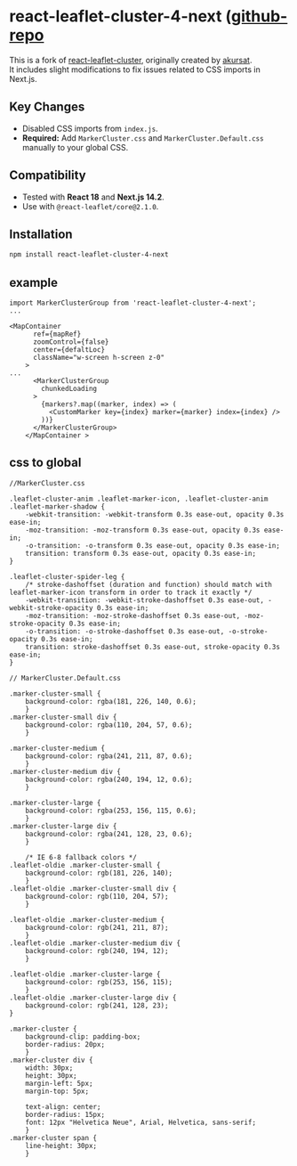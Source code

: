 # react-leaflet-cluster-4-next ([github-repo](https://github.com/dandaniel5/react-leaflet-cluster-4-next)

This is a fork of [react-leaflet-cluster](https://www.npmjs.com/package/react-leaflet-cluster), originally created by [akursat](https://github.com/akursat/react-leaflet-cluster).  
It includes slight modifications to fix issues related to CSS imports in Next.js.


## Key Changes
- Disabled CSS imports from `index.js`.
- **Required:** Add `MarkerCluster.css` and `MarkerCluster.Default.css` manually to your global CSS.

## Compatibility
- Tested with **React 18** and **Next.js 14.2**.
- Use with `@react-leaflet/core@2.1.0`.

## Installation

```bash
npm install react-leaflet-cluster-4-next
```
## example
```
import MarkerClusterGroup from 'react-leaflet-cluster-4-next';
...

<MapContainer
      ref={mapRef}
      zoomControl={false}
      center={defaltLoc}
      className="w-screen h-screen z-0"
    >
...
      <MarkerClusterGroup
        chunkedLoading
      >
        {markers?.map((marker, index) => (
          <CustomMarker key={index} marker={marker} index={index} />
        ))}
      </MarkerClusterGroup>
    </MapContainer >

```
## css to global
```
//MarkerCluster.css 

.leaflet-cluster-anim .leaflet-marker-icon, .leaflet-cluster-anim .leaflet-marker-shadow {
	-webkit-transition: -webkit-transform 0.3s ease-out, opacity 0.3s ease-in;
	-moz-transition: -moz-transform 0.3s ease-out, opacity 0.3s ease-in;
	-o-transition: -o-transform 0.3s ease-out, opacity 0.3s ease-in;
	transition: transform 0.3s ease-out, opacity 0.3s ease-in;
}

.leaflet-cluster-spider-leg {
	/* stroke-dashoffset (duration and function) should match with leaflet-marker-icon transform in order to track it exactly */
	-webkit-transition: -webkit-stroke-dashoffset 0.3s ease-out, -webkit-stroke-opacity 0.3s ease-in;
	-moz-transition: -moz-stroke-dashoffset 0.3s ease-out, -moz-stroke-opacity 0.3s ease-in;
	-o-transition: -o-stroke-dashoffset 0.3s ease-out, -o-stroke-opacity 0.3s ease-in;
	transition: stroke-dashoffset 0.3s ease-out, stroke-opacity 0.3s ease-in;
}

// MarkerCluster.Default.css

.marker-cluster-small {
	background-color: rgba(181, 226, 140, 0.6);
	}
.marker-cluster-small div {
	background-color: rgba(110, 204, 57, 0.6);
	}

.marker-cluster-medium {
	background-color: rgba(241, 211, 87, 0.6);
	}
.marker-cluster-medium div {
	background-color: rgba(240, 194, 12, 0.6);
	}

.marker-cluster-large {
	background-color: rgba(253, 156, 115, 0.6);
	}
.marker-cluster-large div {
	background-color: rgba(241, 128, 23, 0.6);
	}

	/* IE 6-8 fallback colors */
.leaflet-oldie .marker-cluster-small {
	background-color: rgb(181, 226, 140);
	}
.leaflet-oldie .marker-cluster-small div {
	background-color: rgb(110, 204, 57);
	}

.leaflet-oldie .marker-cluster-medium {
	background-color: rgb(241, 211, 87);
	}
.leaflet-oldie .marker-cluster-medium div {
	background-color: rgb(240, 194, 12);
	}

.leaflet-oldie .marker-cluster-large {
	background-color: rgb(253, 156, 115);
	}
.leaflet-oldie .marker-cluster-large div {
	background-color: rgb(241, 128, 23);
}

.marker-cluster {
	background-clip: padding-box;
	border-radius: 20px;
	}
.marker-cluster div {
	width: 30px;
	height: 30px;
	margin-left: 5px;
	margin-top: 5px;

	text-align: center;
	border-radius: 15px;
	font: 12px "Helvetica Neue", Arial, Helvetica, sans-serif;
	}
.marker-cluster span {
	line-height: 30px;
	}
```
